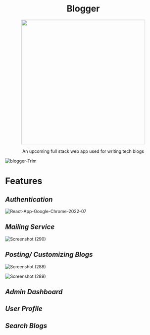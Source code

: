 
<h1 align="center">
Blogger
</h1>

<p align = "center">
  <img src="https://user-images.githubusercontent.com/71923204/179901263-01554539-4994-4ca5-bf18-eed860f1bd93.png"  width="400" >
</p>


<p align = "center">An upcoming full stack web app used for writing tech blogs</p>

![blogger-Trim](https://user-images.githubusercontent.com/71923204/179902716-6cfb0de9-514f-4eb0-ad24-c4e582951c84.gif)


# Features

## ***Authentication***

![React-App-Google-Chrome-2022-07](https://user-images.githubusercontent.com/71923204/179902733-9c352c3e-8fa3-4221-94fb-da3bc2e385fc.gif)

## ***Mailing Service***

![Screenshot (290)](https://user-images.githubusercontent.com/71923204/179902378-20f1162c-0518-41bb-810b-45765baa3e45.png)

## ***Posting/ Customizing Blogs*** 
![Screenshot (288)](https://user-images.githubusercontent.com/71923204/179901534-f33e75dc-3f4d-4530-97cc-4848bc9af896.png)

![Screenshot (289)](https://user-images.githubusercontent.com/71923204/179901531-18e4a29a-ef71-43f5-906d-7bb5b0237bba.png)
## ***Admin Dashboard*** 

## ***User Profile*** 

## ***Search Blogs*** 






